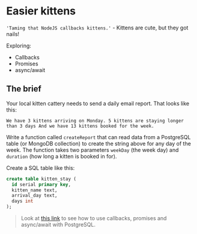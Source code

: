 # Easier kittens

`'Taming that NodeJS callbacks kittens.'` - Kittens are cute, but they got nails!

Exploring:

* Callbacks
* Promises
* async/await

## The brief

Your local kitten cattery needs to send a daily email report. That looks like this:

`We have 3 kittens arriving on Monday.
5 kittens are staying longer than 3 days
And we have 13 kittens booked for the week.`

Write a function called `createReport` that can read data from a PostgreSQL table (or MongoDB collection) to create the string above for any day of the week. The function takes two parameters `weekDay` (the week day) and `duration` (how long a kitten is booked in for).

Create a SQL table like this:

```sql
create table kitten_stay (
  id serial primary key,
  kitten_name text,
  arrival_day text,
  days int
);
```

> Look at [this link](https://node-postgres.com/features/queries#parameterized-query) to see how to use callbacks, promises and async/await with PostgreSQL.
